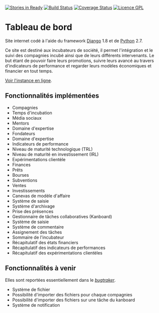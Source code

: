 [![Stories in Ready](https://badge.waffle.io/CentechMTL/TableauDeBord.png?label=ready&title=Ready)](https://waffle.io/CentechMTL/TableauDeBord)
[![Build Status](https://travis-ci.org/MaisonLogicielLibre/TableauDeBord.svg?branch=master)](https://travis-ci.org/MaisonLogicielLibre/TableauDeBord)
[![Coverage Status](https://coveralls.io/repos/MaisonLogicielLibre/TableauDeBord/badge.svg?branch=master&service=github)](https://coveralls.io/github/MaisonLogicielLibre/TableauDeBord?branch=master)
[![Licence GPL](http://img.shields.io/badge/license-GPL-green.svg)](http://www.gnu.org/licenses/quick-guide-gplv3.fr.html)

# Tableau de bord

Site internet codé à l'aide du framework [Django](https://www.djangoproject.com/) 1.8 et de [Python](https://www.python.org/) 2.7.

Ce site est destiné aux incubateurs de société, il permet l'intégration et le suivi des compagnies incubé ainsi que de leurs différents intervenants. Le but étant de pouvoir faire leurs promotions, suivre leurs avancé au travers d'indicateurs de performance et regarder leurs modèles économiques et financier en tout temps.

[Voir l'instance en ligne](http://kpi.etsmtl.ca).

## Fonctionnalités implémentées

- Compagnies
 - Temps d'incubation
 - Média sociaux
- Mentors
 - Domaine d'expertise
- Fondateurs
 - Domaine d'expertise
- Indicateurs de performance
 - Niveau de maturité technologique (TRL)
 - Niveau de maturité en investissement (IRL)
- Expérimentations clientèle
- Finances
 - Prêts
 - Bourses
 - Subventions
 - Ventes
 - Investissements
- Canevas de modèle d'affaire
 - Système de saisie
 - Système d'archivage
- Prise des présences
- Gestionnaire de tâches collaboratives (Kanboard)
 - Système de saisie
 - Système de commentaire
 - Assignement des tâches
- Sommaire de l'incubateur
 - Récapitulatif des états financiers
 - Récapitulatif des indicateurs de performances
 - Récapitulatif des expérimentations clientèles

## Fonctionnalités à venir

Elles sont reportées essentiellement dans le [*bugtraker*](https://github.com/MaisonLogicielLibre/TableauDeBord/issues).

- Système de fichier
 - Possibilité d'importer des fichiers pour chaque compagnies
 - Possibilité d'importer des fichiers sur une tâche du kanboard
- Système de notification
